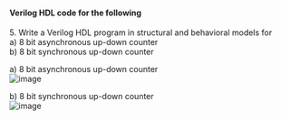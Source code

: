 #### Verilog HDL code for the following

<p>5. Write a Verilog HDL program in structural and behavioral models for<br/>
a) 8 bit asynchronous up-down counter<br/> b) 8 bit synchronous up-down counter</p>


a) 8 bit asynchronous up-down counter<br/>
![image](https://user-images.githubusercontent.com/127012447/224292252-1bb982c3-b608-43a1-9b41-93e1659c01b9.png)

b) 8 bit synchronous up-down counter<br/>
![image](https://user-images.githubusercontent.com/127012447/224293017-00864f74-4ef1-4f20-befa-badd305ebb07.png)

